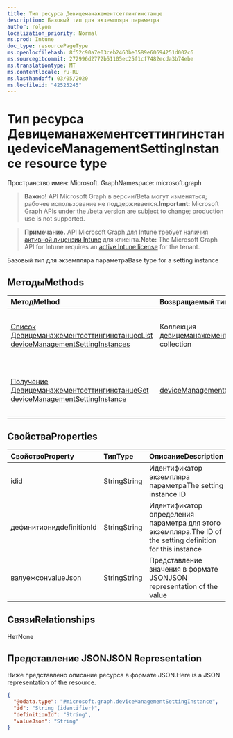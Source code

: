 ```yaml
---
title: Тип ресурса Девицеманажементсеттингинстанце
description: Базовый тип для экземпляра параметра
author: rolyon
localization_priority: Normal
ms.prod: Intune
doc_type: resourcePageType
ms.openlocfilehash: 8f52c90a7e03ceb2463be3589e60694251d002c6
ms.sourcegitcommit: 272996d2772b51105ec25f1cf7482ecda3b74ebe
ms.translationtype: MT
ms.contentlocale: ru-RU
ms.lasthandoff: 03/05/2020
ms.locfileid: "42525245"
---
```

# <a name="devicemanagementsettinginstance-resource-type"></a><span data-ttu-id="1fa2c-103">Тип ресурса Девицеманажементсеттингинстанце</span><span class="sxs-lookup"><span data-stu-id="1fa2c-103">deviceManagementSettingInstance resource type</span></span>

<span data-ttu-id="1fa2c-104">Пространство имен: Microsoft. Graph</span><span class="sxs-lookup"><span data-stu-id="1fa2c-104">Namespace: microsoft.graph</span></span>

> <span data-ttu-id="1fa2c-105">**Важно!** API Microsoft Graph в версии/Beta могут изменяться; рабочее использование не поддерживается.</span><span class="sxs-lookup"><span data-stu-id="1fa2c-105">**Important:** Microsoft Graph APIs under the /beta version are subject to change; production use is not supported.</span></span>

> <span data-ttu-id="1fa2c-106">**Примечание.** API Microsoft Graph для Intune требует наличия [активной лицензии Intune](https://go.microsoft.com/fwlink/?linkid=839381) для клиента.</span><span class="sxs-lookup"><span data-stu-id="1fa2c-106">**Note:** The Microsoft Graph API for Intune requires an [active Intune license](https://go.microsoft.com/fwlink/?linkid=839381) for the tenant.</span></span>

<span data-ttu-id="1fa2c-107">Базовый тип для экземпляра параметра</span><span class="sxs-lookup"><span data-stu-id="1fa2c-107">Base type for a setting instance</span></span>

## <a name="methods"></a><span data-ttu-id="1fa2c-108">Методы</span><span class="sxs-lookup"><span data-stu-id="1fa2c-108">Methods</span></span>
|<span data-ttu-id="1fa2c-109">Метод</span><span class="sxs-lookup"><span data-stu-id="1fa2c-109">Method</span></span>|<span data-ttu-id="1fa2c-110">Возвращаемый тип</span><span class="sxs-lookup"><span data-stu-id="1fa2c-110">Return Type</span></span>|<span data-ttu-id="1fa2c-111">Описание</span><span class="sxs-lookup"><span data-stu-id="1fa2c-111">Description</span></span>|
|:---|:---|:---|
|[<span data-ttu-id="1fa2c-112">Список Девицеманажементсеттингинстанцес</span><span class="sxs-lookup"><span data-stu-id="1fa2c-112">List deviceManagementSettingInstances</span></span>](../api/intune-deviceintent-devicemanagementsettinginstance-list.md)|<span data-ttu-id="1fa2c-113">Коллекция [девицеманажементсеттингинстанце](../resources/intune-deviceintent-devicemanagementsettinginstance.md)</span><span class="sxs-lookup"><span data-stu-id="1fa2c-113">[deviceManagementSettingInstance](../resources/intune-deviceintent-devicemanagementsettinginstance.md) collection</span></span>|<span data-ttu-id="1fa2c-114">Список свойств и связей объектов [девицеманажементсеттингинстанце](../resources/intune-deviceintent-devicemanagementsettinginstance.md) .</span><span class="sxs-lookup"><span data-stu-id="1fa2c-114">List properties and relationships of the [deviceManagementSettingInstance](../resources/intune-deviceintent-devicemanagementsettinginstance.md) objects.</span></span>|
|[<span data-ttu-id="1fa2c-115">Получение Девицеманажементсеттингинстанце</span><span class="sxs-lookup"><span data-stu-id="1fa2c-115">Get deviceManagementSettingInstance</span></span>](../api/intune-deviceintent-devicemanagementsettinginstance-get.md)|[<span data-ttu-id="1fa2c-116">deviceManagementSettingInstance</span><span class="sxs-lookup"><span data-stu-id="1fa2c-116">deviceManagementSettingInstance</span></span>](../resources/intune-deviceintent-devicemanagementsettinginstance.md)|<span data-ttu-id="1fa2c-117">Чтение свойств и связей объекта [девицеманажементсеттингинстанце](../resources/intune-deviceintent-devicemanagementsettinginstance.md) .</span><span class="sxs-lookup"><span data-stu-id="1fa2c-117">Read properties and relationships of the [deviceManagementSettingInstance](../resources/intune-deviceintent-devicemanagementsettinginstance.md) object.</span></span>|

## <a name="properties"></a><span data-ttu-id="1fa2c-118">Свойства</span><span class="sxs-lookup"><span data-stu-id="1fa2c-118">Properties</span></span>
|<span data-ttu-id="1fa2c-119">Свойство</span><span class="sxs-lookup"><span data-stu-id="1fa2c-119">Property</span></span>|<span data-ttu-id="1fa2c-120">Тип</span><span class="sxs-lookup"><span data-stu-id="1fa2c-120">Type</span></span>|<span data-ttu-id="1fa2c-121">Описание</span><span class="sxs-lookup"><span data-stu-id="1fa2c-121">Description</span></span>|
|:---|:---|:---|
|<span data-ttu-id="1fa2c-122">id</span><span class="sxs-lookup"><span data-stu-id="1fa2c-122">id</span></span>|<span data-ttu-id="1fa2c-123">String</span><span class="sxs-lookup"><span data-stu-id="1fa2c-123">String</span></span>|<span data-ttu-id="1fa2c-124">Идентификатор экземпляра параметра</span><span class="sxs-lookup"><span data-stu-id="1fa2c-124">The setting instance ID</span></span>|
|<span data-ttu-id="1fa2c-125">дефинитионид</span><span class="sxs-lookup"><span data-stu-id="1fa2c-125">definitionId</span></span>|<span data-ttu-id="1fa2c-126">String</span><span class="sxs-lookup"><span data-stu-id="1fa2c-126">String</span></span>|<span data-ttu-id="1fa2c-127">Идентификатор определения параметра для этого экземпляра.</span><span class="sxs-lookup"><span data-stu-id="1fa2c-127">The ID of the setting definition for this instance</span></span>|
|<span data-ttu-id="1fa2c-128">валуежсон</span><span class="sxs-lookup"><span data-stu-id="1fa2c-128">valueJson</span></span>|<span data-ttu-id="1fa2c-129">String</span><span class="sxs-lookup"><span data-stu-id="1fa2c-129">String</span></span>|<span data-ttu-id="1fa2c-130">Представление значения в формате JSON</span><span class="sxs-lookup"><span data-stu-id="1fa2c-130">JSON representation of the value</span></span>|

## <a name="relationships"></a><span data-ttu-id="1fa2c-131">Связи</span><span class="sxs-lookup"><span data-stu-id="1fa2c-131">Relationships</span></span>
<span data-ttu-id="1fa2c-132">Нет</span><span class="sxs-lookup"><span data-stu-id="1fa2c-132">None</span></span>

## <a name="json-representation"></a><span data-ttu-id="1fa2c-133">Представление JSON</span><span class="sxs-lookup"><span data-stu-id="1fa2c-133">JSON Representation</span></span>
<span data-ttu-id="1fa2c-134">Ниже представлено описание ресурса в формате JSON.</span><span class="sxs-lookup"><span data-stu-id="1fa2c-134">Here is a JSON representation of the resource.</span></span>
<!-- {
  "blockType": "resource",
  "keyProperty": "id",
  "@odata.type": "microsoft.graph.deviceManagementSettingInstance"
}
-->
``` json
{
  "@odata.type": "#microsoft.graph.deviceManagementSettingInstance",
  "id": "String (identifier)",
  "definitionId": "String",
  "valueJson": "String"
}
```




